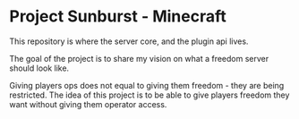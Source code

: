 # Project Sunburst - Minecraft

This repository is where the server core, and the plugin api lives.

The goal of the project is to share my vision on what a freedom server should look like.

Giving players ops does not equal to giving them freedom - they are being restricted. The idea of this project is to be able to give players freedom they want without giving them operator access.